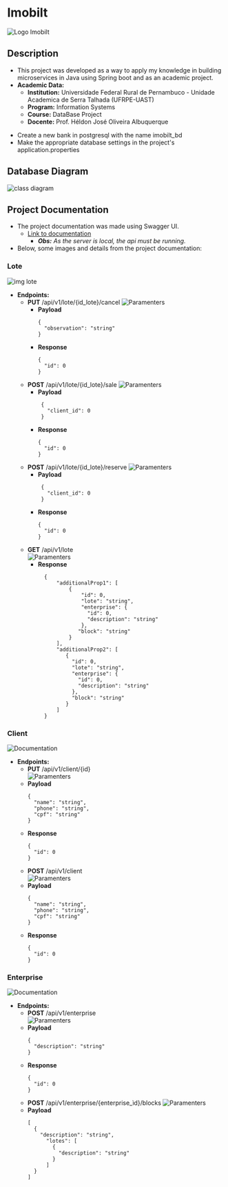 # Imobilt

![Logo Imobilt](assets/OIG1.jpeg)

## Description

- This project was developed as a way to apply my knowledge in building microservices in Java using Spring boot and as an academic project.
- **Academic Data:**
  - **Institution:** Universidade Federal Rural de Pernambuco - Unidade Academica de Serra Talhada (UFRPE-UAST)
  - **Program:** Information Systems
  - **Course:** DataBase Project
  - **Docente:** Prof. Héldon José Oliveira Albuquerque
* Create a new bank in postgresql with the name imobilt_bd
* Make the appropriate database settings in the project's application.properties

## Database Diagram
![class diagram](assets/img_3.png)

## Project Documentation
* The project documentation was made using Swagger UI.
  * [Link to documentation](http://localhost:8081/swagger-ui/index.html)
    * ***Obs:*** *As the server is local, the api must be running.*
* Below, some images and details from the project documentation:


### Lote
![img lote](assets/img.png)
* **Endpoints:**
  * **PUT** /api/v1/lote/{id_lote}/cancel
  ![Paramenters](assets/img_1.png)
    * **Payload**
      ```shell
      {
        "observation": "string"
      }
      ```
    * **Response**
      ```shell
      {
        "id": 0
      }
      ```
  * **POST** /api/v1/lote/{id_lote}/sale
    ![Paramenters](assets/img_1.png)
    * **Payload**
      ```shell
       {
         "client_id": 0
       }
      ```
    * **Response**
      ```shell
      {
        "id": 0
      }
      ```
   * **POST** /api/v1/lote/{id_lote}/reserve
  ![Paramenters](assets/img_1.png)
      * **Payload**
        ```shell
         {
           "client_id": 0
         }
        ```
      * **Response**
        ```shell
        {
          "id": 0
        }
        ```
  * **GET** /api/v1/lote
    <br>
  ![Paramenters](assets/img_2.png)
    * **Response**
      ```shell
        { 
            "additionalProp1": [
                {
                    "id": 0,
                    "lote": "string",
                    "enterprise": {
                      "id": 0,
                      "description": "string"
                    },
                   "block": "string"
                }
            ],
            "additionalProp2": [
               {
                 "id": 0,
                 "lote": "string",
                 "enterprise": {
                   "id": 0,
                   "description": "string"
                 },
                 "block": "string"
               }
            ]
        }
      ```
### Client
![Documentation](assets/image.png)
* **Endpoints:**
   * **PUT** /api/v1/client/{id}
     <br>
  ![Paramenters](assets/image_2.png)
    * **Payload**
      ```shell
      {
        "name": "string",
        "phone": "string",
        "cpf": "string"
      }
      ```
    * **Response**
      ```shell
      {
        "id": 0
      }
      ``` 
   * **POST** /api/v1/client
     <br>
  ![Paramenters](assets/image_3.png)
    * **Payload**
      ```shell
      {
        "name": "string",
        "phone": "string",
        "cpf": "string"
      }
      ```
    * **Response**
      ```shell
      {
        "id": 0
      }
      ``` 
### Enterprise
![Documentation](assets/image_4.png)
* **Endpoints:**
   * **POST** /api/v1/enterprise
     <br>
  ![Paramenters](assets/image_3.png)
    * **Payload**
      ```shell
      {
        "description": "string"
      }
      ```
    * **Response**
      ```shell
      {
        "id": 0
      }
      ``` 
   * **POST** /api/v1/enterprise/{enterprise_ìd}/blocks
  ![Paramenters](assets/image_5.png)
    * **Payload**
      ```shell
      [
        {
          "description": "string",
            "lotes": [
              {
                "description": "string"
              }
            ]
        }
      ]
      ```
